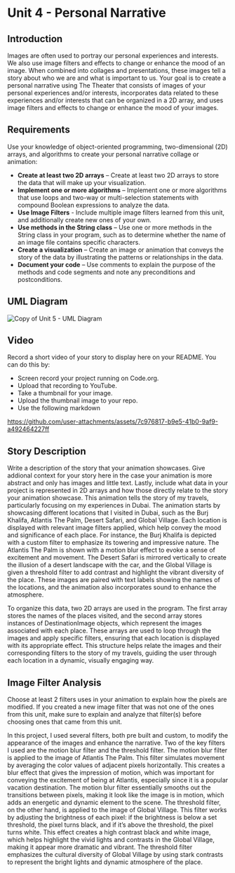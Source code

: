 # Unit 4 - Personal Narrative

## Introduction

Images are often used to portray our personal experiences and interests. We also use image filters and effects to change or enhance the mood of an image. When combined into collages and presentations, these images tell a story about who we are and what is important to us. Your goal is to create a personal narrative using The Theater that consists of images of your personal experiences and/or interests, incorporates data related to these experiences and/or interests that can be organized in a 2D array, and uses image filters and effects to change or enhance the mood of your images.

## Requirements

Use your knowledge of object-oriented programming, two-dimensional (2D) arrays, and algorithms to create your personal narrative collage or animation:

- **Create at least two 2D arrays** – Create at least two 2D arrays to store the data that will make up your visualization.
- **Implement one or more algorithms** – Implement one or more algorithms that use loops and two-way or multi-selection statements with compound Boolean expressions to analyze the data.
- **Use Image Filters** - Include multiple image filters learned from this unit, and additionally create new ones of your own.
- **Use methods in the String class** – Use one or more methods in the String class in your program, such as to determine whether the name of an image file contains specific characters.
- **Create a visualization** – Create an image or animation that conveys the story of the data by illustrating the patterns or relationships in the data.
- **Document your code** – Use comments to explain the purpose of the methods and code segments and note any preconditions and postconditions.

## UML Diagram

![Copy of Unit 5 - UML Diagram](https://github.com/user-attachments/assets/5b8d3dba-e773-4185-86fb-d4b9cd7fce23)

## Video

Record a short video of your story to display here on your README. You can do this by:

- Screen record your project running on Code.org.
- Upload that recording to YouTube.
- Take a thumbnail for your image.
- Upload the thumbnail image to your repo.
- Use the following markdown


https://github.com/user-attachments/assets/7c976817-b9e5-41b0-9af9-a492464227ff


## Story Description

Write a description of the story that your animation showcases. Give addional context for your story here in the case your animation is more abstract and only has images and little text. Lastly, include what data in your project is represented in 2D arrays and how those directly relate to the story your animation showcase.
This animation tells the story of my travels, particularly focusing on my experiences in Dubai. The animation starts by showcasing different locations that I visited in Dubai, such as the Burj Khalifa, Atlantis The Palm, Desert Safari, and Global Village. Each location is displayed with relevant image filters applied, which help convey the mood and significance of each place. For instance, the Burj Khalifa is depicted with a custom filter to emphasize its towering and impressive nature. The Atlantis The Palm is shown with a motion blur effect to evoke a sense of excitement and movement. The Desert Safari is mirrored vertically to create the illusion of a desert landscape with the car, and the Global Village is given a threshold filter to add contrast and highlight the vibrant diversity of the place. These images are paired with text labels showing the names of the locations, and the animation also incorporates sound to enhance the atmosphere.

To organize this data, two 2D arrays are used in the program. The first array stores the names of the places visited, and the second array stores instances of DestinationImage objects, which represent the images associated with each place. These arrays are used to loop through the images and apply specific filters, ensuring that each location is displayed with its appropriate effect. This structure helps relate the images and their corresponding filters to the story of my travels, guiding the user through each location in a dynamic, visually engaging way.

## Image Filter Analysis

Choose at least 2 filters uses in your animation to explain how the pixels are modified. If you created a new image filter that was not one of the ones from this unit, make sure to explain and analyze that filter(s) before choosing ones that came from this unit.

In this project, I used several filters, both pre built and custom, to modify the appearance of the images and enhance the narrative. Two of the key filters I used are the motion blur filter and the threshold filter. The motion blur filter is applied to the image of Atlantis The Palm. This filter simulates movement by averaging the color values of adjacent pixels horizontally. This creates a blur effect that gives the impression of motion, which was important for conveying the excitement of being at Atlantis, especially since it is a popular vacation destination. The motion blur filter essentially smooths out the transitions between pixels, making it look like the image is in motion, which adds an energetic and dynamic element to the scene.
The threshold filter, on the other hand, is applied to the image of Global Village. This filter works by adjusting the brightness of each pixel: if the brightness is below a set threshold, the pixel turns black, and if it’s above the threshold, the pixel turns white. This effect creates a high contrast black and white image, which helps highlight the vivid lights and contrasts in the Global Village, making it appear more dramatic and vibrant. The threshold filter emphasizes the cultural diversity of Global Village by using stark contrasts to represent the bright lights and dynamic atmosphere of the place. 

